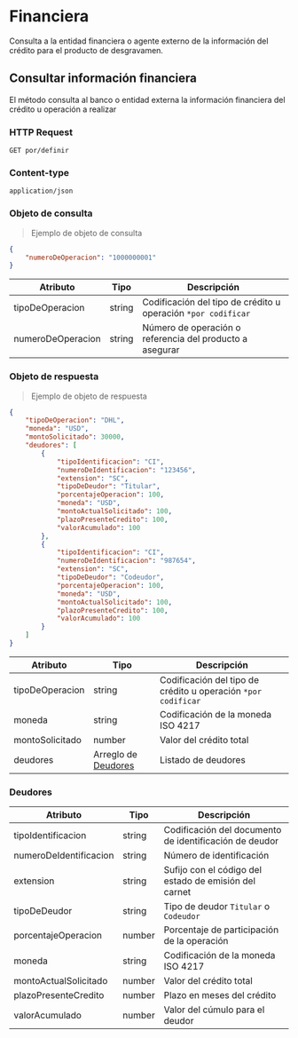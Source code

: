 # Financiera

Consulta a la entidad financiera o agente externo de la información del crédito para el producto de desgravamen.

## Consultar información financiera

El método consulta al banco o entidad externa la información financiera del crédito u operación a realizar

### HTTP Request
`GET por/definir`

### Content-type
`application/json`

### Objeto de consulta

> Ejemplo de objeto de consulta

```json
{
    "numeroDeOperacion": "1000000001"
}
```

Atributo | Tipo | Descripción
-------- | ---- | -----------
tipoDeOperacion | string | Codificación del tipo de crédito u operación `*por codificar`
numeroDeOperacion | string | Número de operación o referencia del producto a asegurar

### Objeto de respuesta
> Ejemplo de objeto de respuesta

```json
{
    "tipoDeOperacion": "DHL",
    "moneda": "USD",
    "montoSolicitado": 30000,
    "deudores": [ 
        {
            "tipoIdentificacion": "CI",
            "numeroDeIdentificacion": "123456",
            "extension": "SC",
            "tipoDeDeudor": "Titular",
            "porcentajeOperacion": 100,
            "moneda": "USD",
            "montoActualSolicitado": 100,
            "plazoPresenteCredito": 100,
            "valorAcumulado": 100
        },
        {
            "tipoIdentificacion": "CI",
            "numeroDeIdentificacion": "987654",
            "extension": "SC",
            "tipoDeDeudor": "Codeudor",
            "porcentajeOperacion": 100,
            "moneda": "USD",
            "montoActualSolicitado": 100,
            "plazoPresenteCredito": 100,
            "valorAcumulado": 100
        }
    ]
}
```

Atributo | Tipo | Descripción
-------- | ---- | -----------
tipoDeOperacion | string | Codificación del tipo de crédito u operación `*por codificar`
moneda | string | Codificación de la moneda ISO 4217
montoSolicitado | number | Valor del crédito total
deudores | Arreglo de [Deudores](#deudores) | Listado de deudores

### Deudores

Atributo | Tipo | Descripción
-------- | ---- | -----------
tipoIdentificacion | string | Codificación del documento de identificación de deudor
numeroDeIdentificacion | string | Número de identificación
extension | string | Sufijo con el código del estado de emisión del carnet
tipoDeDeudor | string | Tipo de deudor `Titular` o `Codeudor`
porcentajeOperacion | number | Porcentaje de participación de la operación
moneda | string | Codificación de la moneda ISO 4217
montoActualSolicitado | number | Valor del crédito total
plazoPresenteCredito | number | Plazo en meses del crédito
valorAcumulado | number | Valor del cúmulo para el deudor